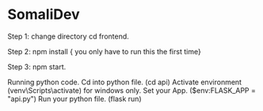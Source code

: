 # SomaliDev
 

Step 1: change directory cd frontend. 

Step 2: npm install { you only have to run this the first time} 

Step 3: npm start.


Running python code.
Cd into python file. (cd api)
Activate environment (venv\Scripts\activate) for windows only.
Set your App. ($env:FLASK_APP = "api.py")
Run your python file. (flask run)

